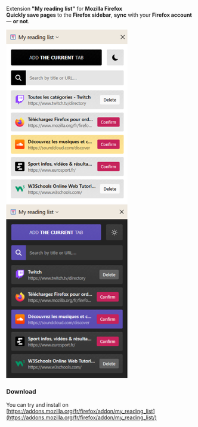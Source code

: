 Extension **"My reading list"** for **Mozilla Firefox**  
**Quickly save pages** to the **Firefox sidebar**, **sync** with your **Firefox account** — **or not**.

<img src="screenshots/readingList_white.png" width="325"> <img src="screenshots/readingList_black.png" width="325">

### Download
You can try and install on [https://addons.mozilla.org/fr/firefox/addon/my_reading_list](https://addons.mozilla.org/fr/firefox/addon/my_reading_list/)
